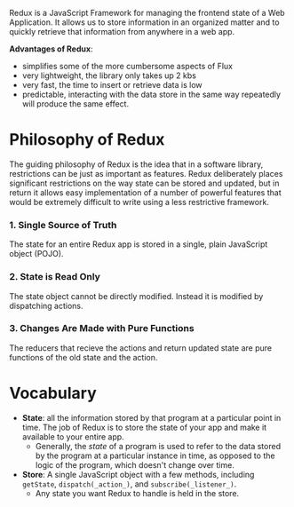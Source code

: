 Redux is a JavaScript Framework for managing the frontend state of a Web Application. It allows us to store information in an organized matter and to quickly retrieve that information from anywhere in a web app. 

**Advantages of Redux**:
- simplifies some of the more cumbersome aspects of Flux
- very lightweight, the library only takes up 2 kbs
- very fast, the time to insert or retrieve data is low
- predictable, interacting with the data store in the same way repeatedly will produce the same effect.

# Philosophy of Redux

The guiding philosophy of Redux is the idea that in a software library, restrictions can be just as important as features. Redux deliberately places significant restrictions on the way state can be stored and updated, but in return it allows easy implementation of a number of powerful features that would be extremely difficult to write using a less restrictive framework. 

### 1. Single Source of Truth 
The state for an entire Redux app is stored in a single, plain JavaScript object (POJO).

### 2. State is Read Only
The state object cannot be directly modified. Instead it is modified by dispatching actions.

### 3. Changes Are Made with Pure Functions
The reducers that recieve the actions and return updated state are pure functions of the old state and the action. 

# Vocabulary

- **State**: all the information stored by that program at a particular point in time. The job of Redux is to store the state of your app and make it available to your entire app. 
  - Generally, the _state_ of a program is used to refer to the data stored by the program at a particular instance in time, as opposed to the logic of the program, which doesn't change over time. 
- **Store**: A single JavaScript object with a few methods, including `getState`, `dispatch(_action_)`, and `subscribe(_listener_)`. 
  - Any state you want Redux to handle is held in the store. 
